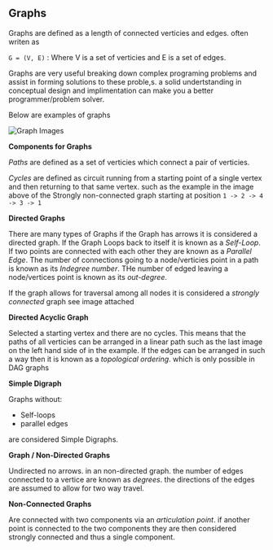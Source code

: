 ## Graphs

Graphs are defined as a length of connected verticies and edges. often writen as 

`G = (V, E)` : Where V is a set of verticies and E is a set of edges.

Graphs are very useful breaking down complex programing problems and assist in forming solutions to these proble,s. a solid undertstanding in conceptual design and implimentation can make you a better programmer/problem solver.

Below are examples of graphs

![Graph Images]()

**Components for Graphs**

*Paths* are defined as a set of verticies which connect a pair of verticies.

*Cycles* are defined as circuit running from a starting point of a single vertex and then returning to that same vertex. such as the example in the image above of the Strongly non-connected graph starting at position `1 -> 2 -> 4 -> 3 -> 1`

**Directed Graphs**

There are many types of Graphs if the Graph has arrows it is considered a directed graph. If the Graph Loops back to itself it is known as a *Self-Loop*. If two points are connected with each other they are known as a *Parallel Edge*. The number of connections going to a node/verticies point in a path is known as its *Indegree number*. THe number of edged leaving a node/vertices point is known as its *out-degree*.

If the graph allows for traversal among all nodes it is considered a *strongly connected* graph see image attached

**Directed Acyclic Graph**

Selected a starting vertex and there are no cycles. This means that the paths of all verticies can be arranged in a linear path such as the last image on the left hand side of in the example. If the edges can be arranged in such a way then it is known as a *topological ordering*. which is only possible in DAG graphs

**Simple Digraph**

Graphs without:

* Self-loops
* parallel edges

are considered Simple Digraphs.

**Graph / Non-Directed Graphs**

Undirected no arrows. in an non-directed graph. the number of edges connected to a vertice are known as *degrees*. the directions of the edges are assumed to allow for two way travel.

**Non-Connected Graphs** 

Are connected with two components via an *articulation point*. if another point is connected to the two components they are then considered strongly connected and thus a single component.

